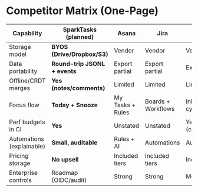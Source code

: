 # Competitor Matrix (One-Page)

| Capability | SparkTasks (planned) | Asana | Jira | Linear | Trello | ClickUp | Notion Tasks |
|---|---|---|---|---|---|---|---|
| Storage model | **BYOS (Drive/Dropbox/S3)** | Vendor | Vendor | Vendor | Vendor/Add-ons | Vendor | Vendor |
| Data portability | **Round-trip JSONL + events** | Export partial | Export partial | Export | CSV/JSON | CSV/JSON | CSV |
| Offline/CRDT merges | **Yes (notes/comments)** | Limited | Limited | Limited | Limited | Limited | Limited |
| Focus flow | **Today + Snooze** | My Tasks + Rules | Boards + Workflows | Inbox + cycles | Boards | Everything hub | Databases |
| Perf budgets in CI | **Yes** | Unstated | Unstated | Yes (culture) | No | Unstated | Unstated |
| Automations (explainable) | **Small, auditable** | Rules + AI | Automations | Automations | Butler | Automations | Limited |
| Pricing storage | **No upsell** | Included tiers | Included tiers | Included | Add-ons | Included tiers | Included tiers |
| Enterprise controls | Roadmap (OIDC/audit) | Strong | Strong | Medium | Weak | Medium | Weak |
